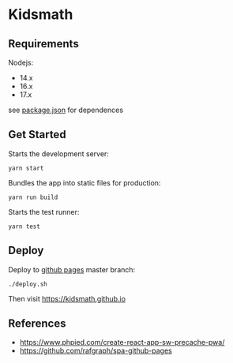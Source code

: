 # Kidsmath

## Requirements

Nodejs:

- 14.x
- 16.x
- 17.x

see [package.json](package.json) for dependences

## Get Started

Starts the development server:

    yarn start

Bundles the app into static files for production:

    yarn run build

Starts the test runner:

    yarn test

## Deploy

Deploy to [github pages](kidsmath.github.io) master branch:

    ./deploy.sh

Then visit https://kidsmath.github.io


## References

* https://www.phpied.com/create-react-app-sw-precache-pwa/
* https://github.com/rafgraph/spa-github-pages

